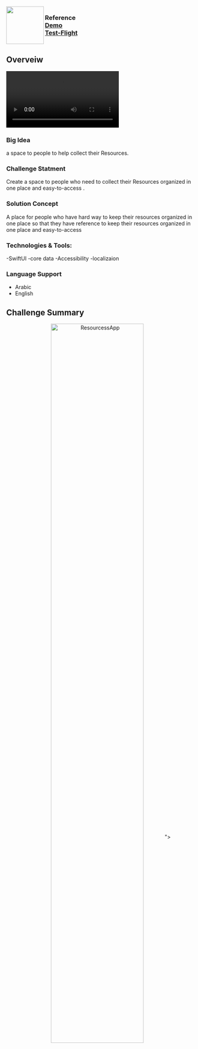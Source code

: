 
 <!-- PROJECT LOGO -->
<div>
<h3><img align="left" width="100" height="100" src="file:///Users/rawan/Desktop/1.png
"> <br/> Reference <br/>
<a href="https://vimeo.com/789425500">Demo</a> <br/> <a href="https://drive.google.com/file/d/1EwOafqZzuy2Xb0nmzhiyTHSkMvtEiswI/view?usp=share_link">Test-Flight</a>  <br/> <br/> </h3>   
 </div>   
 
## Overveiw

<video src="https://vimeo.com/789425500" controls="controls" style="max-width: 730px;">
</video>

### Big Idea
a space to people to help collect their Resources.

### Challenge Statment
Create a space to people who need to collect their Resources organized in one place and easy-to-access .


### Solution Concept
A place for people who have hard way to keep their resources organized in one place so that they have reference to keep their resources organized in one place and easy-to-access

### Technologies & Tools: 
 -SwiftUI
 -core data
 -Accessibility
 -localizaion 

### Language Support
- Arabic
- English

## Challenge Summary
<p align="center">
<img align="center" width=70% height=70% src="<img width="1023" alt="ResourcessApp" src="file:///Users/rawan/Desktop/ResourcessApp.png">
">
</p>







